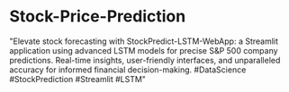 # Stock-Price-Prediction
 "Elevate stock forecasting with StockPredict-LSTM-WebApp: a Streamlit application using advanced LSTM models for precise S&amp;P 500 company predictions. Real-time insights, user-friendly interfaces, and unparalleled accuracy for informed financial decision-making. #DataScience #StockPrediction #Streamlit #LSTM"
